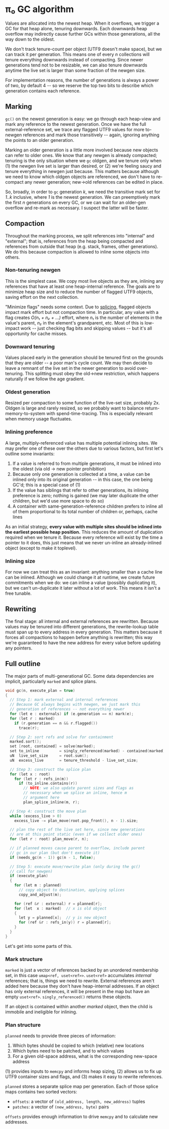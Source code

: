 # π₀ GC algorithm
Values are allocated into the newest heap. When it overflows, we trigger a GC for that heap alone, tenuring downwards. Each downwards heap overflow may indirectly cause further GCs within those generations, all the way down to the oldest.

We don't track tenure-count per object (UTF9 doesn't make space), but we can track it per generation. This means one of every _n_ collections will tenure everything downwards instead of compacting. Since newer generations tend not to be resizable, we can also tenure downwards anytime the live set is larger than some fraction of the newgen size.

For implementation reasons, the number of generations is always a power of two, by default 4 -- so we reserve the top two bits to describe which generation contains each reference.


## Marking
`gc()` on the newest generation is easy: we go through each heap-view and mark any reference to the newest generation. Once we have the full external-reference set, we trace any flagged UTF9 values for more to-newgen references and mark those transitively -- again, ignoring anything the points to an older generation.

Marking an older generation is a little more involved because new objects can refer to older ones. We know that any newgen is already compacted; tenuring is the only situation where we `gc` oldgen, and we tenure only when (1) the newgen live set is larger than desired, or (2) we're feeling saucy and tenure everything in newgen just because. This matters because although we need to know which oldgen objects are referenced, we don't have to re-compact any newer generation; new→old references can be edited in place.

So, broadly, in order to `gc` generation _k_, we need the transitive mark set for _1..k_ inclusive, where _1_ is the newest generation. We can preemptively mark the first _n_ generations on every GC, or we can wait for an older-gen overflow and re-mark as necessary. I suspect the latter will be faster.


## Compaction
Throughout the marking process, we split references into "internal" and "external"; that is, references from the heap being compacted and references from outside that heap (e.g. stack, frames, other generations). We do this because compaction is allowed to inline some objects into others.


### Non-tenuring newgen
This is the simplest case. We copy most live objects as they are, inlining any references that have at least one heap-internal reference. The goals are to minimize heap size and to reduce the number of flagged UTF9 objects, saving effort on the next collection.

"Minimize flags" needs some context. Due to [splicing](pi0-gc-splicing.md), flagged objects impact mark effort but not compaction time. In particular, any value with a flag creates _O(n₁ + n₂ + ...)_ effort, where _n₁_ is the number of elements in the value's parent, _n₂_ in the element's grandparent, etc. Most of this is low-impact work -- just checking flag bits and skipping values -- but it's all opportunity for cache misses.


### Downward tenuring
Values placed early in the generation should be tenured first on the grounds that they are older -- a poor man's cycle count. We may then decide to leave a remnant of the live set in the newer generation to avoid over-tenuring. This splitting must obey the old→new restriction, which happens naturally if we follow the age gradient.


### Oldest generation
Resized per compaction to some function of the live-set size, probably 2x. Oldgen is large and rarely resized, so we probably want to balance return-memory-to-system with spend-time-tracing. This is especially relevant when memory usage fluctuates.


### Inlining preference
A large, multiply-referenced value has multiple potential inlining sites. We may prefer one of these over the others due to various factors, but first let's outline some invariants:

1. If a value is referred to from multiple generations, it must be inlined into the oldest (via old → new pointer prohibition)
2. Because only one generation is collected at a time, a value can be inlined only into its original generation -- in this case, the one being GC'd; this is a special case of (1)
3. If the value has siblings that refer to other generations, its inlining preference is zero; nothing is gained (we may later duplicate the other children, but we'd use more space to do so)
4. A container with same-generation-reference children prefers to inline all of them proportional to its total number of children or, perhaps, cache lines

As an initial strategy, **every value with multiple sites should be inlined into the earliest possible heap position.** This reduces the amount of duplication required when we tenure it. Because every reference will exist by the time a pointer to it does, this just means that we never un-inline an already-inlined object (except to make it toplevel).


### Inlining size
For now we can treat this as an invariant: anything smaller than a cache line can be inlined. Although we could change it at runtime, we create future commitments when we do: we can inline a value (possibly duplicating it), but we can't un-duplicate it later without a lot of work. This means it isn't a free tunable.


## Rewriting
The final stage: all internal and external references are rewritten. Because values may be tenured into different generations, the rewrite-lookup table must span up to every address in every generation. This matters because it forces all compactions to happen before anything is rewritten; this way we're guaranteed to have the new address for every value before updating any pointers.


## Full outline
The major parts of multi-generational GC. Some data dependencies are implicit, particularly `marked` and splice plans.

```cpp
void gc(n, execute_plan = true)
{
  // Step 1: mark external and internal references
  // Because GC always begins with newgen, we just mark this
  // generation of references -- not everything newer
  for (let e : externals) if (e.generation == n) mark(e);
  for (let r : marked)
    if (r.generation == n && r.flagged())
      trace(r);

  // Step 2: sort refs and solve for containment
  marked.sort();
  set [root, contained] = solve(marked);
  set to_inline         = singly_referenced(marked) - contained(marked);
  uN  live_set_size     = root.sum();
  uN  excess_live       = tenure_threshold - live_set_size;

  // Step 3: construct the splice plan
  for (let x : root)
    for (let r : refs_in(m))
      if (to_inline.contains(r))
        // NOTE: we also update parent sizes and flags as
        // necessary when we splice an inline, hence m
        // argument here
        plan_splice_inline(m, r);

  // Step 4: construct the move plan
  while (excess_live > 0)
    excess_live -= plan_move(root.pop_front(), n - 1).size;

  // plan the rest of the live set here, since new generations
  // are at this point static (even if we collect older ones)
  for (let r : root) plan_move(r, n);

  // if planned moves cause parent to overflow, include parent
  // gc in our plan (but don't execute it)
  if (needs_gc(n - 1)) gc(n - 1, false);

  // Step 5: execute move/rewrite plan (only during the gc()
  // call for newgen)
  if (execute_plan)
  {
    for (let m : planned)
      // copy object to destination, applying splices
      copy_and_adjust(m);

    for (ref &r : external) r = planned[r];
    for (let  x : marked)  // x is old object
    {
      let y = planned[x];  // y is new object
      for (ref &r : refs_in(y)) r = planned[r];
    }
  }
}
```

Let's get into some parts of this.


### Mark structure
`marked` is just a vector of references backed by an unordered membership set, in this case `umap<ref, uset<ref>>`. `uset<ref>` accumulates _internal_ references; that is, things we need to rewrite. External references aren't added here because they don't have heap-internal addresses. If an object has only external references, it will be present in the map but have an empty `uset<ref>`. `singly_referenced()` returns these objects.

If an object is contained within another _marked_ object, then the child is immobile and ineligible for inlining.


### Plan structure
`planned` needs to provide three pieces of information:

1. Which bytes should be copied to which (relative) new locations
2. Which bytes need to be patched, and to which values
3. For a given old-space address, what is the corresponding new-space address

(1) provides inputs to `memcpy` and informs heap sizing, (2) allows us to fix up UTF9 container sizes and flags, and (3) makes it easy to rewrite references.

`planned` stores a separate splice map per generation. Each of those splice maps contains two sorted vectors:

+ `offsets`: a vector of `(old_address, length, new_address)` tuples
+ `patches`: a vector of `(new_address, byte)` pairs

`offsets` provides enough information to drive `memcpy` and to calculate new addresses.
